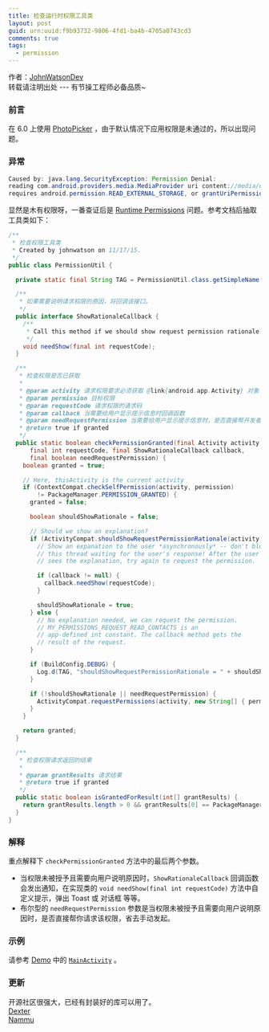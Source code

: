 ```yaml
---
title: 检查运行时权限工具类
layout: post
guid: urn:uuid:f9b93732-9806-4fd1-ba4b-4705a0743cd3
comments: true
tags:
  - permission
---
```


作者：[JohnWatsonDev](http://www.johnwatsondev.com)  
转载请注明出处 --- 有节操工程师必备品质~

### 前言
在 6.0 上使用 [PhotoPicker](https://github.com/donglua/PhotoPicker) ，由于默认情况下应用权限是未通过的，所以出现问题。  

### 异常
```java
Caused by: java.lang.SecurityException: Permission Denial:  
reading com.android.providers.media.MediaProvider uri content://media/external/images/media  
requires android.permission.READ_EXTERNAL_STORAGE, or grantUriPermission()
```

显然是木有权限呀，一番查证后是 [Runtime Permissions](http://developer.android.com/training/permissions/requesting.html) 问题。参考文档后抽取工具类如下：

```java
/**
 * 检查权限工具类
 * Created by johnwatson on 11/17/15.
 */
public class PermissionUtil {

  private static final String TAG = PermissionUtil.class.getSimpleName();

  /**
   * 如果需要说明请求权限的原因，将回调该接口。
   */
  public interface ShowRationaleCallback {
    /**
     * Call this method if we should show request permission rationale.
     */
    void needShow(final int requestCode);
  }

  /**
   * 检查权限是否已获取
   *
   * @param activity 请求权限要求必须获取 @link{android.app.Activity} 对象
   * @param permission 目标权限
   * @param requestCode 请求权限的请求码
   * @param callback 当需要给用户显示提示信息时回调函数
   * @param needRequestPermission 当需要给用户显示提示信息时，是否直接帮开发者请求权限。
   * @return true if granted
   */
  public static boolean checkPermissionGranted(final Activity activity, final String permission,
      final int requestCode, final ShowRationaleCallback callback,
      final boolean needRequestPermission) {
    boolean granted = true;

    // Here, thisActivity is the current activity
    if (ContextCompat.checkSelfPermission(activity, permission)
        != PackageManager.PERMISSION_GRANTED) {
      granted = false;

      boolean shouldShowRationale = false;

      // Should we show an explanation?
      if (ActivityCompat.shouldShowRequestPermissionRationale(activity, permission)) {
        // Show an expanation to the user *asynchronously* -- don't block
        // this thread waiting for the user's response! After the user
        // sees the explanation, try again to request the permission.

        if (callback != null) {
          callback.needShow(requestCode);
        }

        shouldShowRationale = true;
      } else {
        // No explanation needed, we can request the permission.
        // MY_PERMISSIONS_REQUEST_READ_CONTACTS is an
        // app-defined int constant. The callback method gets the
        // result of the request.
      }

      if (BuildConfig.DEBUG) {
        Log.d(TAG, "shouldShowRequestPermissionRationale = " + shouldShowRationale);
      }

      if (!shouldShowRationale || needRequestPermission) {
        ActivityCompat.requestPermissions(activity, new String[] { permission }, requestCode);
      }
    }

    return granted;
  }

  /**
   * 检查权限请求返回的结果
   *
   * @param grantResults 请求结果
   * @return true if granted
   */
  public static boolean isGrantedForResult(int[] grantResults) {
    return grantResults.length > 0 && grantResults[0] == PackageManager.PERMISSION_GRANTED;
  }
}
```

<!-- {% gist johnwatsondev/2d9a068931f88a3b2470%} -->

### 解释

重点解释下 `checkPermissionGranted` 方法中的最后两个参数。

+ 当权限未被授予且需要向用户说明原因时，`ShowRationaleCallback` 回调函数会发出通知，在实现类的 `void needShow(final int requestCode)` 方法中自定义提示，弹出 Toast 或 对话框 等等。  
+ 布尔型的 `needRequestPermission` 参数是当权限未被授予且需要向用户说明原因时，是否直接帮你请求该权限，省去手动发起。

### 示例
请参考 [Demo](https://github.com/johnwatsondev/PhotoPicker.git) 中的 [`MainActivity`](https://github.com/johnwatsondev/PhotoPicker/blob/master/photopickerdemo/src/main/java/me/iwf/PhotoPickerDemo/MainActivity.java) 。

### 更新
开源社区很强大，已经有封装好的库可以用了。  
[Dexter](https://github.com/Karumi/Dexter)  
[Nammu](https://github.com/tajchert/Nammu)
